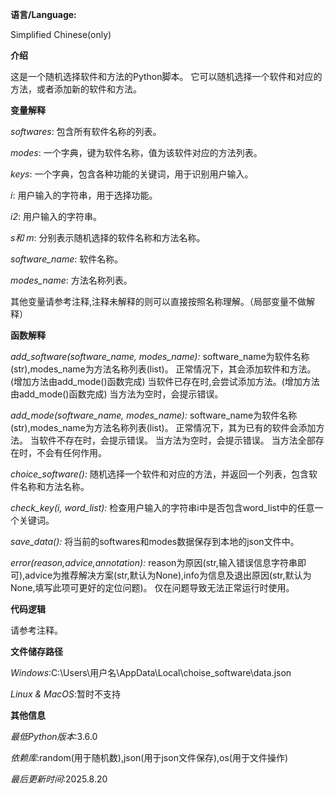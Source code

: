 **语言/Language:**

Simplified Chinese(only)


**介绍**

这是一个随机选择软件和方法的Python脚本。
它可以随机选择一个软件和对应的方法，或者添加新的软件和方法。


**变量解释**

*softwares*: 包含所有软件名称的列表。

*modes*: 一个字典，键为软件名称，值为该软件对应的方法列表。

*keys*: 一个字典，包含各种功能的关键词，用于识别用户输入。

*i*: 用户输入的字符串，用于选择功能。

*i2*: 用户输入的字符串。

*s和 m*: 分别表示随机选择的软件名称和方法名称。

*software_name*: 软件名称。

*modes_name*: 方法名称列表。

其他变量请参考注释,注释未解释的则可以直接按照名称理解。（局部变量不做解释）


**函数解释**

*add_software(software_name, modes_name):*
software_name为软件名称(str),modes_name为方法名称列表(list)。
正常情况下，其会添加软件和方法。(增加方法由add_mode()函数完成)
当软件已存在时,会尝试添加方法。(增加方法由add_mode()函数完成)
当方法为空时，会提示错误。

*add_mode(software_name, modes_name):*
software_name为软件名称(str),modes_name为方法名称列表(list)。
正常情况下，其为已有的软件会添加方法。
当软件不存在时，会提示错误。
当方法为空时，会提示错误。
当方法全部存在时，不会有任何作用。

*choice_software():*
随机选择一个软件和对应的方法，并返回一个列表，包含软件名称和方法名称。

*check_key(i, word_list):*
检查用户输入的字符串i中是否包含word_list中的任意一个关键词。

*save_data():*
将当前的softwares和modes数据保存到本地的json文件中。

*error(reason,advice,annotation):*
reason为原因(str,输入错误信息字符串即可),advice为推荐解决方案(str,默认为None),info为信息及退出原因(str,默认为None,填写此项可更好的定位问题)。
仅在问题导致无法正常运行时使用。


**代码逻辑**

请参考注释。


**文件储存路径**

*Windows*:C:\Users\用户名\AppData\Local\choise_software\data.json

*Linux & MacOS*:暂时不支持


**其他信息**

*最低Python版本*:3.6.0

*依赖库*:random(用于随机数),json(用于json文件保存),os(用于文件操作)

*最后更新时间*:2025.8.20
